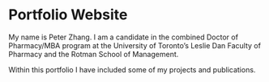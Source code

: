 # Portfolio Website

My name is Peter Zhang. I am a candidate in the combined Doctor of Pharmacy/MBA program at the University of Toronto’s Leslie Dan Faculty of Pharmacy and the Rotman School of Management.


Within this portfolio I have included some of my projects and publications.
